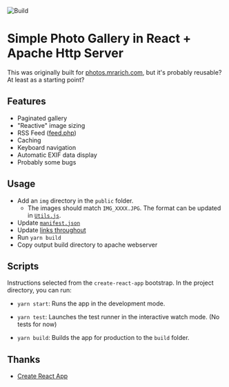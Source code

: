 ![Build](https://github.com/aarich/photos-site/workflows/Build/badge.svg)

# Simple Photo Gallery in React + Apache Http Server

This was originally built for [photos.mrarich.com](https://photos.mrarich.com), but it's probably reusable? At least as a starting point?

## Features

- Paginated gallery
- "Reactive" image sizing
- RSS Feed ([feed.php](https://photos.mrarich.com/feed.php))
- Caching
- Keyboard navigation
- Automatic EXIF data display
- Probably some bugs

## Usage

- Add an `img` directory in the `public` folder.
  - The images should match `IMG_XXXX.JPG`. The format can be updated in [`Utils.js`](src/utils/Utils.js).
- Update [`manifest.json`](public/manifest.json)
- Update [links throughout](https://github.com/aarich/photos-site/search?q=mrarich)
- Run `yarn build`
- Copy output build directory to apache webserver

## Scripts

Instructions selected from the `create-react-app` bootstrap.
In the project directory, you can run:

- `yarn start`: Runs the app in the development mode.

- `yarn test`: Launches the test runner in the interactive watch mode. (No tests for now)

- `yarn build`: Builds the app for production to the `build` folder.

## Thanks

- [Create React App](https://github.com/facebook/create-react-app)
